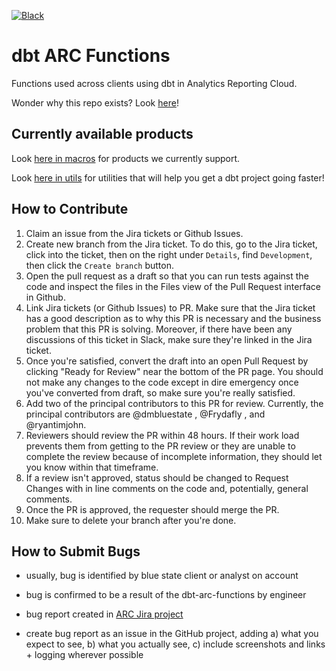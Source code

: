 [![Black](https://github.com/bsd/dbt-arc-functions/actions/workflows/python_black.yml/badge.svg)](https://github.com/bsd/dbt-arc-functions/actions/workflows/python_black.yml)

# dbt ARC Functions

Functions used across clients using dbt in Analytics Reporting Cloud.

Wonder why this repo exists? Look [here](https://bluestate.atlassian.net/wiki/spaces/ATeam/pages/2986049548/Technical+introduction+to+ARC#Data-transformation)!

## Currently available products

Look [here in macros](https://github.com/bsd/dbt-arc-functions/tree/main/macros) for products we currently support.

Look [here in utils](https://github.com/bsd/dbt-arc-functions/tree/main/utils) for utilities that will help you get a dbt project going faster!

## How to Contribute

1. Claim an issue from the Jira tickets or Github Issues.
2. Create new branch from the Jira ticket. To do this, go to the Jira ticket, click into the ticket, then on the right under `Details`, find `Development`, then click the `Create branch` button.
3. Open the pull request as a draft so that you can run tests against the code and inspect the files in the Files view of the Pull Request interface in Github.
4.  Link Jira tickets (or Github Issues) to PR. Make sure that the Jira ticket has a good description as to why this PR is necessary and the business problem that this PR is solving. Moreover, if there have been any discussions of this ticket in Slack, make sure they're linked in the Jira ticket.
5. Once you're satisfied, convert the draft into an open Pull Request by clicking "Ready for Review" near the bottom of the PR page. You should not make any changes to the code except in dire emergency once you've converted from draft, so make sure you're really satisfied.
6. Add two of the principal contributors to this PR for review. Currently, the principal contributors are @dmbluestate , @Frydafly , and @ryantimjohn.
7. Reviewers should review the PR within 48 hours. If their work load prevents them from getting to the PR review or they are unable to complete the review because of incomplete information, they should let you know within that timeframe.
8. If a review isn't approved, status should be changed to Request Changes with in line comments on the code and, potentially, general comments.
9. Once the PR is approved, the requester should merge the PR.
10. Make sure to delete your branch after you're done.

## How to Submit Bugs

* usually, bug is identified by blue state client or analyst on account

* bug is confirmed to be a result of the dbt-arc-functions by engineer

* bug report created in [ARC Jira project](https://bluestate.atlassian.net/Jira/software/c/projects/ARC/boards/245?selectedIssue=ARC-753&quickFilter=580)

* create bug report as an issue in the GitHub project, adding a) what you expect to see, b) what you actually see, c) include screenshots and links + logging wherever possible
